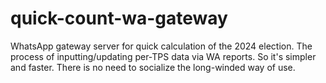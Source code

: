 # quick-count-wa-gateway
WhatsApp gateway server for quick calculation of the 2024 election. The process of inputting/updating per-TPS data via WA reports. So it's simpler and faster. There is no need to socialize the long-winded way of use.
